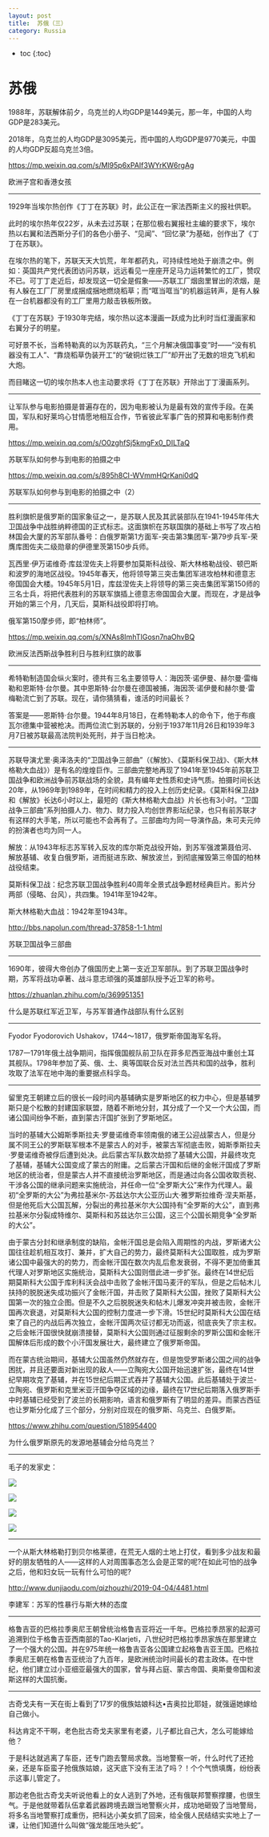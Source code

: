 ```yaml
---
layout: post
title:  苏俄（三）
category: Russia 
---
```


* toc
{:toc}

# 苏俄

1988年，苏联解体前夕，乌克兰的人均GDP是1449美元，那一年，中国的人均GDP是283美元。

2018年，乌克兰的人均GDP是3095美元，而中国的人均GDP是9770美元，中国的人均GDP反超乌克兰3倍。

https://mp.weixin.qq.com/s/Ml95p6xPAIf3WYrKW6rgAg

欧洲子宫和香港女孩

---

1929年当埃尔热创作《丁丁在苏联》时，此公正在一家法西斯主义的报社供职。

此时的埃尔热年仅22岁，从未去过苏联；在那位极右翼报社主编的要求下，埃尔热以右翼和法西斯分子们的各色小册子、“见闻”、“回忆录”为基础，创作出了《丁丁在苏联》。

在埃尔热的笔下，苏联天天大饥荒，年年都药丸，可持续性地处于崩溃之中。例如：英国共产党代表团访问苏联，远远看见一座座开足马力运转繁忙的工厂，赞叹不已。可丁丁走近后，却发现这一切全是假象——苏联工厂烟囱里冒出的浓烟，是有人躲在工厂厂房里成捆成捆地燃烧稻草；而“哐当哐当”的机器运转声，是有人躲在一台机器都没有的工厂里用力敲击铁板所致。

《丁丁在苏联》于1930年完结，埃尔热以这本漫画一跃成为比利时当红漫画家和右翼分子的明星。

可好景不长，当希特勒真的以为苏联药丸，“三个月解决俄国事变”时——“没有机器没有工人”、“靠烧稻草伪装开工”的“破铜烂铁工厂”却开出了无数的坦克飞机和大炮。

而目睹这一切的埃尔热本人也主动要求将《丁丁在苏联》开除出丁丁漫画系列。

---

让军队参与电影拍摄是普遍存在的，因为电影被认为是最有效的宣传手段。在美国，军队和好莱坞心甘情愿地相互合作，节省彼此军事广告的预算和电影制作费用。

https://mp.weixin.qq.com/s/O0zghfSj5kmgFx0_DILTaQ

苏联军队如何参与到电影的拍摄之中

https://mp.weixin.qq.com/s/895h8CI-WVmmHQrKani0dQ

苏联军队如何参与到电影的拍摄之中（2）

---

胜利旗帜是俄罗斯的国家象征之一，是苏联人民及其武装部队在1941-1945年伟大卫国战争中战胜纳粹德国的正式标志。这面旗帜在苏联国旗的基础上书写了攻占柏林国会大厦的苏军部队番号：白俄罗斯第1方面军-突击第3集团军-第79步兵军-荣膺库图佐夫二级勋章的伊德里茨第150步兵师。

瓦西里·伊万诺维奇·库兹涅佐夫上将要参加莫斯科战役、斯大林格勒战役、顿巴斯和波罗的海地区战役。1945年春天，他将领导第三突击集团军进攻柏林和德意志帝国国会大楼。1945年5月1日，库兹涅佐夫上将领导的第三突击集团军第150师的三名士兵，将把代表胜利的苏联军旗插上德意志帝国国会大厦。而现在，才是战争开始的第三个月，几天后，莫斯科战役即将打响。

俄军第150摩步师，即“柏林师”。

https://mp.weixin.qq.com/s/XNAs8ImhTIGosn7naOhvBQ

欧洲反法西斯战争胜利日与胜利红旗的故事

---

希特勒制造国会纵火案时，德共有三名主要领导人：海因茨·诺伊曼、赫尔曼·雷梅勒和恩斯特·台尔曼。其中恩斯特·台尔曼在德国被捕，海因茨·诺伊曼和赫尔曼·雷梅勒流亡到了苏联。现在，请你猜猜看，谁活的时间最长？

答案是——恩斯特·台尔曼。1944年8月18日，在希特勒本人的命令下，他于布痕瓦尔德集中营被枪决。而两位流亡到苏联的，分别于1937年11月26日和1939年3月7日被苏联最高法院判处死刑，并于当日枪决。

---

苏联导演尤里·奥泽洛夫的“卫国战争三部曲”（《解放》、《莫斯科保卫战》、《斯大林格勒大血战》）是有名的煌煌巨作。三部曲完整地再现了1941年至1945年前苏联卫国战争和欧洲战争前苏联战场的全貌，具有编年史性质和史诗气质。拍摄时间长达20年，从1969年到1989年，在时间和精力的投入上创历史纪录。《莫斯科保卫战》和《解放》长达6小时以上，最短的《斯大林格勒大血战》片长也有3小时。“卫国战争三部曲”系列拍摄人力、物力、财力投入均创世界影坛纪录，也只有前苏联才有这样的大手笔，所以可能也不会再有了。三部曲均为同一导演作品，朱可夫元帅的扮演者也均为同一人。

解放：从1943年标志苏军转入反攻的库尔斯克战役开始，到苏军强渡第聂伯河、解放基辅、收复白俄罗斯，进而挺进东欧、解放波兰，到彻底摧毁第三帝国的柏林战役结束。

莫斯科保卫战：纪念苏联卫国战争胜利40周年全景式战争题材经典巨片。影片分两部（侵略、台风），共四集。1941年至1942年。

斯大林格勒大血战：1942年至1943年。

http://bbs.napolun.com/thread-37858-1-1.html

苏联卫国战争三部曲

---

1690年，彼得大帝创办了俄国历史上第一支近卫军部队。到了苏联卫国战争时期，苏军将战功卓著、战斗意志顽强的英雄部队授予近卫军的称号。

https://zhuanlan.zhihu.com/p/369951351

什么是苏联红军近卫军，与苏军普通作战部队有什么区别

---

Fyodor Fyodorovich Ushakov，1744～1817，俄罗斯帝国海军名将。

1787一1791年俄土战争期间，指挥俄国舰队前卫队在菲多尼西亚海战中重创土耳其舰队。1798年参加了英、俄、土、奥等国联合反对法兰西共和国的战争，胜利攻取了法军在地中海的重要据点科孚岛。

---

留里克王朝建立后的很长一段时间内基辅确实是罗斯地区的权力中心，但是基辅罗斯只是个松散的封建国家联盟，随着不断地分封，其分成了一个又一个大公国，而诸公国间纷争不断，直到蒙古汗国扩张到了罗斯地区。

当时的基辅大公姆斯季斯拉夫·罗曼诺维奇率领南俄的诸王公迎战蒙古人，但是分属不同王公的罗斯联军根本不是蒙古人的对手，被蒙古军彻底击败，姆斯季斯拉夫·罗曼诺维奇被俘后遭到处决。此后蒙古军队数次劫掠了基辅大公国，并最终攻克了基辅，基辅大公国变成了蒙古的附庸。之后蒙古汗国和后继的金帐汗国成了罗斯地区的统治者，但是蒙古人并不直接统治罗斯地区，而是通过向各公国收取贡税、干涉各公国的继承问题来实施统治，并任命一位“全罗斯大公”来作为代理人。最初“全罗斯的大公”为弗拉基米尔-苏兹达尔大公亚历山大·雅罗斯拉维奇·涅夫斯基，但是他死后大公国瓦解，分裂出的弗拉基米尔大公国持有“全罗斯的大公”，直到弗拉基米尔分裂成特维尔、莫斯科和苏兹达尔三公国，这三个公国长期竞争“全罗斯的大公”。

由于蒙古分封和继承制度的缺陷，金帐汗国总是会陷入周期性的内战，罗斯诸大公国往往趁机相互攻打、兼并，扩大自己的势力，最终莫斯科大公国取胜，成为罗斯诸公国中最强大的的势力，而金帐汗国在数次内乱后愈发衰弱，不得不更加倚重其代理人对罗斯地区实施统治，莫斯科大公国则借此进一步扩张。最终在14世纪后期莫斯科大公国于库利科沃会战中击败了金帐汗国马麦汗的军队，但是之后帖木儿扶持的脱脱迷失成功振兴了金帐汗国，并击败了莫斯科大公国，挫败了莫斯科大公国第一次的独立企图。但是不久之后脱脱迷失和帖木儿爆发冲突并被击败，金帐汗国再次衰退，对莫斯科大公国的控制力度进一步下滑。15世纪时莫斯科大公国在结束了自己的内战后再次独立，金帐汗国两次征讨都无功而返，彻底丧失了宗主权。之后金帐汗国很快就崩溃接替，莫斯科大公国则通过征服剩余的罗斯公国和金帐汗国解体后形成的数个小汗国发展壮大，最终建立了俄罗斯帝国。

而在蒙古统治期间，基辅大公国虽然仍然就存在，但是饱受罗斯诸公国之间的战争困扰，并且还要面对新出现的敌人——立陶宛大公国开始迅速扩张，最终在14世纪早期攻克了基辅，并在15世纪后期正式吞并了基辅大公国。此后基辅处于波兰-立陶宛、俄罗斯和克里米亚汗国争夺区域的边缘，最终在17世纪后期落入俄罗斯手中时基辅已经受到了波兰的长期影响，语言和俄罗斯有了明显的差异。而蒙古西征也让罗斯分化成了三个部分，分别对应现在的俄罗斯、乌克兰、白俄罗斯。

https://www.zhihu.com/question/518954400

为什么俄罗斯原先的发源地基辅会分给乌克兰？

---

毛子的发家史：

![](/images/img4/Russian.jpg)

![](/images/img4/Russian_2.jpg)

![](/images/img4/Russian_3.jpg)

![](/images/img4/Russian_4.jpg)

---

一个从斯大林格勒打到贝尔格莱德，在荒无人烟的土地上打仗，看到多少战友和最好的朋友牺牲的人——这样的人对周围事态怎么会是正常的呢?在如此可怕的战争之后，他和妇女玩一玩有什么可怕的呢?

http://www.dunjiaodu.com/qizhouzhi/2019-04-04/4481.html

李建军：苏军的性暴行与斯大林的态度

---

格鲁吉亚的巴格拉季奥尼王朝曾统治格鲁吉亚将近一千年。巴格拉季昂家的起源可追溯到位于格鲁吉亚西南部的Tao-Klarjeti，八世纪时巴格拉季昂家族在那里建立了一个强大的公国。并在975年统一格鲁吉亚各公国建立起格鲁吉亚王国。巴格拉季奥尼王朝在格鲁吉亚统治了九百年，是欧洲统治时间最长的君主政体。在中世纪，他们建立过小亚细亚最强大的国家，曾与拜占庭、蒙古帝国、奥斯曼帝国和波斯这样的大国抗衡。

---

古奇戈夫有一天在街上看到了17岁的俄族姑娘科达•吉奥拉比耶娃，就强逼她嫁给自己做小。

科达肯定不干啊，老色批古奇戈夫家里有老婆，儿子都比自己大，怎么可能嫁给他？

于是科达就逃离了车臣，还专门跑去警局求救。当地警察一听，什么时代了还抢亲，还是车臣蛮子抢俄族姑娘，这天底下没有王法了吗？！个个气愤填膺，纷纷表示这事儿管定了。

那边老色批古奇戈夫听说他看上的女人逃到了外地，还有俄联邦警察撑腰，也很生气。于是他就带着队伍拿着武器跨境去跟当地警察火并，成功地砸毁了当地警局，将多名当地警察打成重伤，把科达小美女抓了回来，给全俄人民结结实实地上了一课，让他们知道什么叫做“强龙能压地头蛇”。
